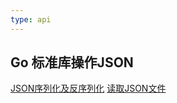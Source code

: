 ```yaml
---
type: api
---
```


## Go 标准库操作JSON
[JSON序列化及反序列化](./base_json.html)
[读取JSON文件](./read_json_file.html)